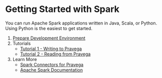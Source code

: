 <!--
Copyright (c) Dell Inc., or its subsidiaries. All Rights Reserved.

Licensed under the Apache License, Version 2.0 (the "License");
you may not use this file except in compliance with the License.
You may obtain a copy of the License at

    http://www.apache.org/licenses/LICENSE-2.0
-->
# Getting Started with Spark

You can run Apache Spark applications written in Java, Scala, or Python. Using Python is the easiest to get started.

1. [Prepare Development Environment](prepare-development-environment.md)
2. Tutorials
    - [Tutorial 1 - Writing to Pravega](tutorial-1-writing-to-pravega.md)
    - [Tutorial 2 - Reading from Pravega](tutorial-2-reading-from-pravega.md)
3. Learn More
    - [Spark Connectors for Pravega](overview.md)
    - [Apache Spark Documentation](https://spark.apache.org/docs/latest/index.html)
